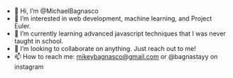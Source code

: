 - 👋 Hi, I’m @MichaelBagnasco
- 👀 I’m interested in web development, machine learning, and Project Euler. 
- 🌱 I’m currently learning advanced javascript techniques that I was never taught in school. 
- 💞️ I’m looking to collaborate on anything. Just reach out to me!
- 📫 How to reach me: mikeybagnasco@gmail.com or @bagnastayy on instagram

<!---
MichaelBagnasco/MichaelBagnasco is a ✨ special ✨ repository because its `README.md` (this file) appears on your GitHub profile.
You can click the Preview link to take a look at your changes.
--->
